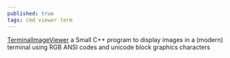 ```yaml
---
published: true
tags: cmd viewer term
---
```

[TerminalImageViewer](https://github.com/stefanhaustein/TerminalImageViewer) a Small C++ program to display images in a (modern) terminal using RGB ANSI codes and unicode block graphics characters
